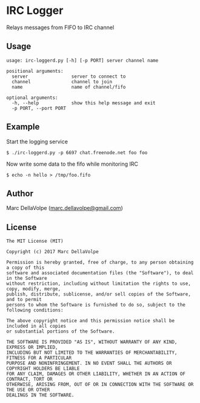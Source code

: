 # IRC Logger

Relays messages from FIFO to IRC channel

## Usage 

```
usage: irc-loggerd.py [-h] [-p PORT] server channel name

positional arguments:
  server                server to connect to
  channel               channel to join
  name                  name of channel/fifo

optional arguments:
  -h, --help            show this help message and exit
  -p PORT, --port PORT
```

## Example

Start the logging service
```
$ ./irc-loggerd.py -p 6697 chat.freenode.net foo foo
```

Now write some data to the fifo while monitoring IRC
```
$ echo -n hello > /tmp/foo.fifo
```

## Author

Marc DellaVolpe  (marc.dellavolpe@gmail.com)

## License
    The MIT License (MIT)

    Copyright (c) 2017 Marc DellaVolpe

    Permission is hereby granted, free of charge, to any person obtaining a copy of this
    software and associated documentation files (the "Software"), to deal in the Software
    without restriction, including without limitation the rights to use, copy, modify, merge,
    publish, distribute, sublicense, and/or sell copies of the Software, and to permit
    persons to whom the Software is furnished to do so, subject to the following conditions:

    The above copyright notice and this permission notice shall be included in all copies
    or substantial portions of the Software.

    THE SOFTWARE IS PROVIDED "AS IS", WITHOUT WARRANTY OF ANY KIND, EXPRESS OR IMPLIED,
    INCLUDING BUT NOT LIMITED TO THE WARRANTIES OF MERCHANTABILITY, FITNESS FOR A PARTICULAR
    PURPOSE AND NONINFRINGEMENT. IN NO EVENT SHALL THE AUTHORS OR COPYRIGHT HOLDERS BE LIABLE
    FOR ANY CLAIM, DAMAGES OR OTHER LIABILITY, WHETHER IN AN ACTION OF CONTRACT, TORT OR
    OTHERWISE, ARISING FROM, OUT OF OR IN CONNECTION WITH THE SOFTWARE OR THE USE OR OTHER
    DEALINGS IN THE SOFTWARE.
